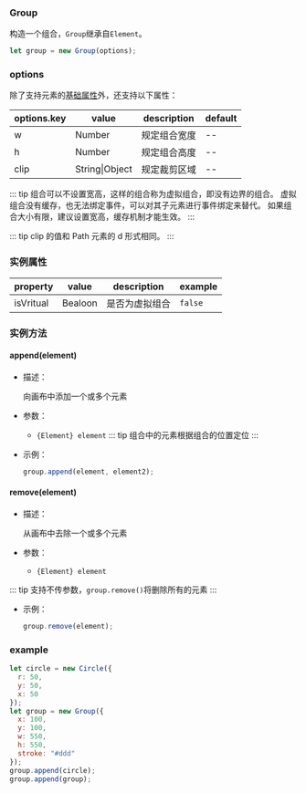 ### Group

构造一个组合，`Group`继承自`Element`。

```js
let group = new Group(options);
```

### options

除了支持元素的[基础属性](/docs/element.html#options)外，还支持以下属性：

| options.key | value          | description  | default |
| ----------- | -------------- | ------------ | ------- |
| w           | Number         | 规定组合宽度 | --      |
| h           | Number         | 规定组合高度 | --      |
| clip        | String\|Object | 规定裁剪区域 | --      |

::: tip
组合可以不设置宽高，这样的组合称为虚拟组合，即没有边界的组合。
虚拟组合没有缓存，也无法绑定事件，可以对其子元素进行事件绑定来替代。
如果组合大小有限，建议设置宽高，缓存机制才能生效。
:::

::: tip
clip 的值和 Path 元素的 d 形式相同。
:::

### 实例属性

| property  | value   | description    | example |
| --------- | ------- | -------------- | ------- |
| isVritual | Bealoon | 是否为虚拟组合 | `false` |

### 实例方法

#### append(element)

- 描述：

  向画布中添加一个或多个元素

- 参数：

  - `{Element} element`
    ::: tip
    组合中的元素根据组合的位置定位
    :::

- 示例：
  ```js
  group.append(element, element2);
  ```

#### remove(element)

- 描述：

  从画布中去除一个或多个元素

- 参数：

  - `{Element} element`

::: tip
支持不传参数，`group.remove()`将删除所有的元素
:::

- 示例：

  ```js
  group.remove(element);
  ```

### example

```js
let circle = new Circle({
  r: 50,
  y: 50,
  x: 50
});
let group = new Group({
  x: 100,
  y: 100,
  w: 550,
  h: 550,
  stroke: "#ddd"
});
group.append(circle);
group.append(group);
```

<!-- <ClientOnly><c-circle></c-circle></ClientOnly> -->
